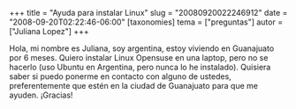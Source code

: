 +++
title = "Ayuda para instalar Linux"
slug = "20080920022246912"
date = "2008-09-20T02:22:46-06:00"
[taxonomies]
tema = ["preguntas"]
autor = ["Juliana Lopez"]
+++

Hola, mi nombre es Juliana, soy argentina, estoy viviendo en Guanajuato
por 6 meses. Quiero instalar Linux Opensuse en una laptop, pero no se
hacerlo (uso Ubuntu en Argentina, pero nunca lo he instalado). Quisiera
saber si puedo ponerme en contacto con alguno de ustedes,
preferentemente que estén en la ciudad de Guanajuato para que me ayuden.
¡Gracias!
